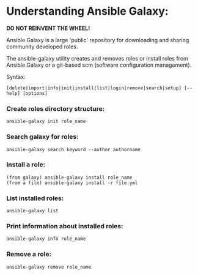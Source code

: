 # Understanding Ansible Galaxy:

**DO NOT REINVENT THE WHEEL!**

Ansible Galaxy is a large 'public' repository for downloading and sharing community developed roles.

The ansible-galaxy utility creates and removes roles or install roles from Ansible Galaxy or a git-based scm (software configuration management).

Syntax:
```
[delete|import|info|init|install|list|login|remove|search|setup] [--help] [options]
```

### Create roles directory structure:
```
ansible-galaxy init role_name 
```

### Search galaxy for roles:
```
ansible-galaxy search keyword --author authorname
```

### Install a role:
```
(from galaxy) ansible-galaxy install role_name 
(from a file) ansible-galaxy install -r file.yml
```

### List installed roles:
```
ansible-galaxy list
```

### Print information about installed roles:
```
ansible-galaxy info role_name
```

### Remove a role:
```
ansible-galaxy remove role_name
```
